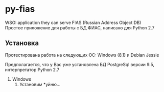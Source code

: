 # py-fias
WSGI application they can serve FIAS (Russian Address Object DB)
Простое приложение для работы с БД ФИАС, написано для Python 2.7

## Установка
Протестирована работа на следующих ОС: Windows (8.1) и Debian Jessie

Предполагается, что у Вас уже установлена БД PostgreSql версии 9.5, интерпретатор Python 2.7

1. Windows
    1. Установим *уйню...